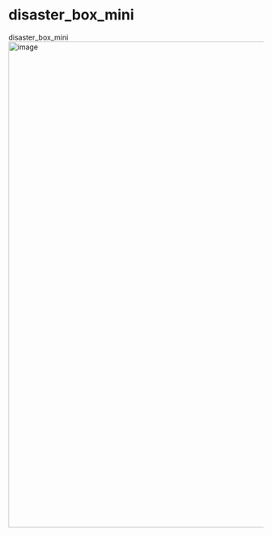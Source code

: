 # disaster_box_mini
disaster_box_mini
<img width="720" height="960" alt="image" src="https://github.com/user-attachments/assets/10353bb0-fe33-497e-ae6f-e76ed7c33c84" />
